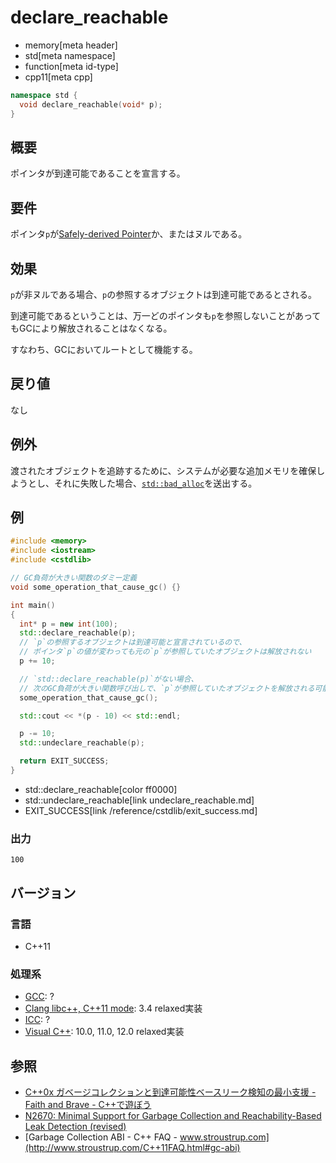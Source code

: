 # declare_reachable
* memory[meta header]
* std[meta namespace]
* function[meta id-type]
* cpp11[meta cpp]

```cpp
namespace std {
  void declare_reachable(void* p);
}
```

## 概要
ポインタが到達可能であることを宣言する。

## 要件
ポインタ`p`が[Safely-derived Pointer](pointer_safety.md)か、またはヌルである。


## 効果
`p`が非ヌルである場合、`p`の参照するオブジェクトは到達可能であるとされる。

到達可能であるということは、万一どのポインタも`p`を参照しないことがあってもGCにより解放されることはなくなる。

すなわち、GCにおいてルートとして機能する。


## 戻り値
なし


## 例外
渡されたオブジェクトを追跡するために、システムが必要な追加メモリを確保しようとし、それに失敗した場合、[`std::bad_alloc`](/reference/new/bad_alloc.md)を送出する。


## 例
```cpp
#include <memory>
#include <iostream>
#include <cstdlib>

// GC負荷が大きい関数のダミー定義
void some_operation_that_cause_gc() {}

int main()
{
  int* p = new int(100);
  std::declare_reachable(p);
  // `p`の参照するオブジェクトは到達可能と宣言されているので、
  // ポインタ`p`の値が変わっても元の`p`が参照していたオブジェクトは解放されない
  p += 10;

  // `std::declare_reachable(p)`がない場合、
  // 次のGC負荷が大きい関数呼び出しで、`p`が参照していたオブジェクトを解放される可能性がある
  some_operation_that_cause_gc();

  std::cout << *(p - 10) << std::endl;

  p -= 10;
  std::undeclare_reachable(p);

  return EXIT_SUCCESS;
}
```
* std::declare_reachable[color ff0000]
* std::undeclare_reachable[link undeclare_reachable.md]
* EXIT_SUCCESS[link /reference/cstdlib/exit_success.md]

### 出力
```
100
```

## バージョン
### 言語
- C++11

### 処理系
- [GCC](/implementation.md#gcc): ?
- [Clang libc++, C++11 mode](/implementation.md#clang): 3.4 relaxed実装
- [ICC](/implementation.md#icc): ?
- [Visual C++](/implementation.md#visual_cpp): 10.0, 11.0, 12.0 relaxed実装

## 参照
* [C++0x ガベージコレクションと到達可能性ベースリーク検知の最小支援 - Faith and Brave - C++で遊ぼう](http://faithandbrave.hateblo.jp/entry/20081117/1226913980)
* [N2670: Minimal Support for Garbage Collection and Reachability-Based Leak Detection (revised)](http://www.open-std.org/jtc1/sc22/wg21/docs/papers/2008/n2670.htm)
* [Garbage Collection ABI - C++ FAQ - www.stroustrup.com](http://www.stroustrup.com/C++11FAQ.html#gc-abi)
